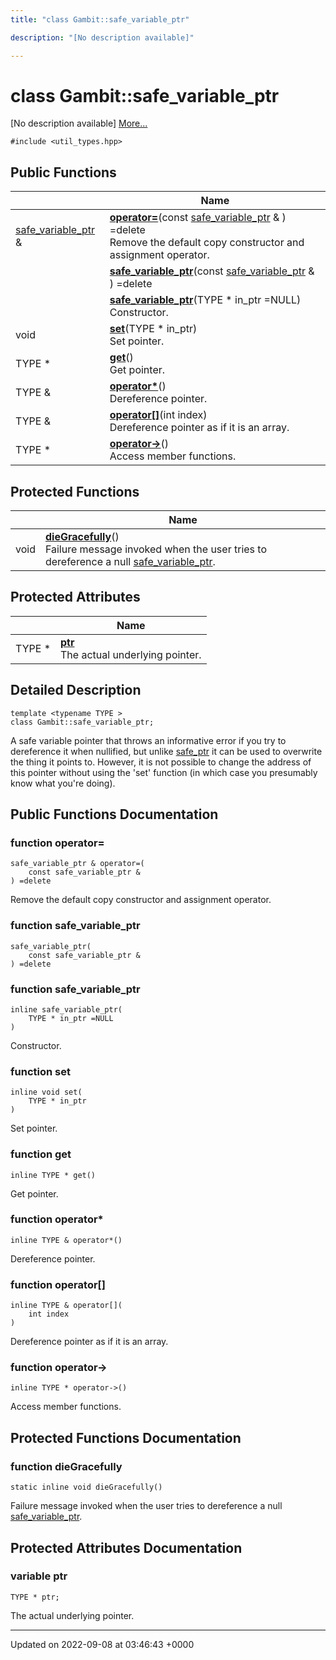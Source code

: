 ```yaml
---
title: "class Gambit::safe_variable_ptr"

description: "[No description available]"

---
```


# class Gambit::safe_variable_ptr



[No description available] [More...](#detailed-description)


`#include <util_types.hpp>`

## Public Functions

|                | Name           |
| -------------- | -------------- |
| [safe_variable_ptr](/documentation/code/classes/classgambit_1_1safe__variable__ptr/) & | **[operator=](/documentation/code/classes/classgambit_1_1safe__variable__ptr/#function-operator)**(const [safe_variable_ptr](/documentation/code/classes/classgambit_1_1safe__variable__ptr/) & ) =delete<br>Remove the default copy constructor and assignment operator.  |
| | **[safe_variable_ptr](/documentation/code/classes/classgambit_1_1safe__variable__ptr/#function-safe-variable-ptr)**(const [safe_variable_ptr](/documentation/code/classes/classgambit_1_1safe__variable__ptr/) & ) =delete |
| | **[safe_variable_ptr](/documentation/code/classes/classgambit_1_1safe__variable__ptr/#function-safe-variable-ptr)**(TYPE * in_ptr =NULL)<br>Constructor.  |
| void | **[set](/documentation/code/classes/classgambit_1_1safe__variable__ptr/#function-set)**(TYPE * in_ptr)<br>Set pointer.  |
| TYPE * | **[get](/documentation/code/classes/classgambit_1_1safe__variable__ptr/#function-get)**()<br>Get pointer.  |
| TYPE & | **[operator*](/documentation/code/classes/classgambit_1_1safe__variable__ptr/#function-operator)**()<br>Dereference pointer.  |
| TYPE & | **[operator[]](/documentation/code/classes/classgambit_1_1safe__variable__ptr/#function-operator)**(int index)<br>Dereference pointer as if it is an array.  |
| TYPE * | **[operator->](/documentation/code/classes/classgambit_1_1safe__variable__ptr/#function-operator)**()<br>Access member functions.  |

## Protected Functions

|                | Name           |
| -------------- | -------------- |
| void | **[dieGracefully](/documentation/code/classes/classgambit_1_1safe__variable__ptr/#function-diegracefully)**()<br>Failure message invoked when the user tries to dereference a null [safe_variable_ptr](/documentation/code/classes/classgambit_1_1safe__variable__ptr/).  |

## Protected Attributes

|                | Name           |
| -------------- | -------------- |
| TYPE * | **[ptr](/documentation/code/classes/classgambit_1_1safe__variable__ptr/#variable-ptr)** <br>The actual underlying pointer.  |

## Detailed Description

```
template <typename TYPE >
class Gambit::safe_variable_ptr;
```


A safe variable pointer that throws an informative error if you try to dereference it when nullified, but unlike [safe_ptr](/documentation/code/classes/classgambit_1_1safe__ptr/) it can be used to overwrite the thing it points to. However, it is not possible to change the address of this pointer without using the 'set' function (in which case you presumably know what you're doing). 

## Public Functions Documentation

### function operator=

```
safe_variable_ptr & operator=(
    const safe_variable_ptr & 
) =delete
```

Remove the default copy constructor and assignment operator. 

### function safe_variable_ptr

```
safe_variable_ptr(
    const safe_variable_ptr & 
) =delete
```


### function safe_variable_ptr

```
inline safe_variable_ptr(
    TYPE * in_ptr =NULL
)
```

Constructor. 

### function set

```
inline void set(
    TYPE * in_ptr
)
```

Set pointer. 

### function get

```
inline TYPE * get()
```

Get pointer. 

### function operator*

```
inline TYPE & operator*()
```

Dereference pointer. 

### function operator[]

```
inline TYPE & operator[](
    int index
)
```

Dereference pointer as if it is an array. 

### function operator->

```
inline TYPE * operator->()
```

Access member functions. 

## Protected Functions Documentation

### function dieGracefully

```
static inline void dieGracefully()
```

Failure message invoked when the user tries to dereference a null [safe_variable_ptr](/documentation/code/classes/classgambit_1_1safe__variable__ptr/). 

## Protected Attributes Documentation

### variable ptr

```
TYPE * ptr;
```

The actual underlying pointer. 

-------------------------------

Updated on 2022-09-08 at 03:46:43 +0000